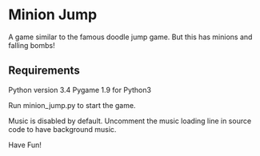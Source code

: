 # Minion Jump

A game similar to the famous doodle jump game. But this has minions and falling bombs!

## Requirements

Python version 3.4
Pygame 1.9 for Python3

Run minion_jump.py to start the game.

Music is disabled by default. Uncomment the music loading line in source code to have background music.

Have Fun!
